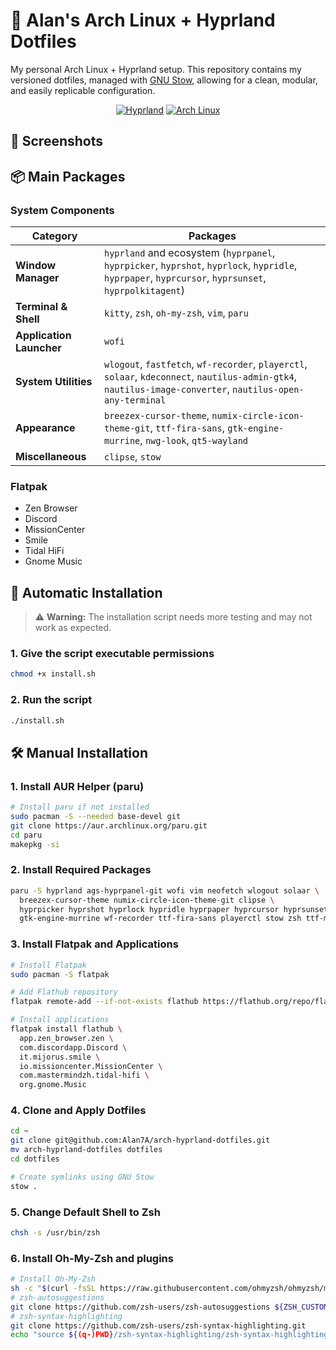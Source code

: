 # 🌟 Alan's Arch Linux + Hyprland Dotfiles

My personal Arch Linux + Hyprland setup. This repository contains my versioned dotfiles, managed with [GNU Stow](https://www.gnu.org/software/stow/), allowing for a clean, modular, and easily replicable configuration.

<div align="center">

[![Hyprland](https://img.shields.io/badge/WM-Hyprland-blue)](https://github.com/hyprwm/Hyprland)
[![Arch Linux](https://img.shields.io/badge/OS-Arch_Linux-blue)](https://archlinux.org/)

</div>

## 📸 Screenshots

## 📦 Main Packages

### System Components

| Category | Packages |
|----------|----------|
| **Window Manager** | `hyprland` and ecosystem (`hyprpanel`, `hyprpicker`, `hyprshot`, `hyprlock`, `hypridle`, `hyprpaper`, `hyprcursor`, `hyprsunset`, `hyprpolkitagent`) |
| **Terminal & Shell** | `kitty`, `zsh`, `oh-my-zsh`, `vim`, `paru` |
| **Application Launcher** | `wofi` |
| **System Utilities** | `wlogout`, `fastfetch`, `wf-recorder`, `playerctl`, `solaar`, `kdeconnect`, `nautilus-admin-gtk4`, `nautilus-image-converter`, `nautilus-open-any-terminal`  |
| **Appearance** | `breezex-cursor-theme`, `numix-circle-icon-theme-git`, `ttf-fira-sans`, `gtk-engine-murrine`, `nwg-look`, `qt5-wayland`  |
| **Miscellaneous** | `clipse`, `stow` |

### Flatpak

- Zen Browser
- Discord
- MissionCenter
- Smile
- Tidal HiFi
- Gnome Music

## 🚀 Automatic Installation

> ⚠️ **Warning:** The installation script needs more testing and may not work as expected.

### 1. Give the script executable permissions
```sh
chmod +x install.sh
```
### 2. Run the script
```sh
./install.sh
```

## 🛠️ Manual Installation

### 1. Install AUR Helper (paru)

```sh
# Install paru if not installed
sudo pacman -S --needed base-devel git
git clone https://aur.archlinux.org/paru.git
cd paru
makepkg -si
```

### 2. Install Required Packages

```sh
paru -S hyprland ags-hyprpanel-git wofi vim neofetch wlogout solaar \
  breezex-cursor-theme numix-circle-icon-theme-git clipse \
  hyprpicker hyprshot hyprlock hypridle hyprpaper hyprcursor hyprsunset \
  gtk-engine-murrine wf-recorder ttf-fira-sans playerctl stow zsh ttf-meslo-nerd
```

### 3. Install Flatpak and Applications

```sh
# Install Flatpak
sudo pacman -S flatpak

# Add Flathub repository
flatpak remote-add --if-not-exists flathub https://flathub.org/repo/flathub.flatpakrepo

# Install applications
flatpak install flathub \
  app.zen_browser.zen \
  com.discordapp.Discord \
  it.mijorus.smile \
  io.missioncenter.MissionCenter \
  com.mastermindzh.tidal-hifi \
  org.gnome.Music
```

### 4. Clone and Apply Dotfiles

```sh
cd ~
git clone git@github.com:Alan7A/arch-hyprland-dotfiles.git
mv arch-hyprland-dotfiles dotfiles
cd dotfiles

# Create symlinks using GNU Stow
stow .
```


### 5. Change Default Shell to Zsh

```sh
chsh -s /usr/bin/zsh
```

### 6. Install Oh-My-Zsh and plugins

```sh
# Install Oh-My-Zsh
sh -c "$(curl -fsSL https://raw.githubusercontent.com/ohmyzsh/ohmyzsh/master/tools/install.sh)"
# zsh-autosuggestions
git clone https://github.com/zsh-users/zsh-autosuggestions ${ZSH_CUSTOM:-~/.oh-my-zsh/custom}/plugins/zsh-autosuggestions
# zsh-syntax-highlighting
git clone https://github.com/zsh-users/zsh-syntax-highlighting.git
echo "source ${(q-)PWD}/zsh-syntax-highlighting/zsh-syntax-highlighting.zsh" >> ${ZDOTDIR:-$HOME}/.zshrc
```
